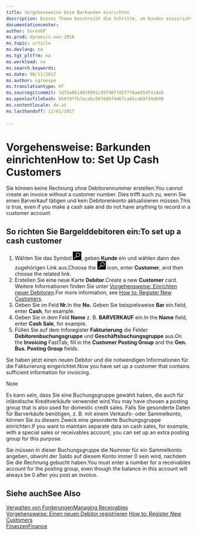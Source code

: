 ```yaml
---
title: Vorgehensweise beim Barkunden einrichten
description: Dieses Thema beschreibt die Schritte, um Kunden einzurichten, der in bar bezahlt.
documentationcenter: 
author: SorenGP
ms.prod: dynamics-nav-2018
ms.topic: article
ms.devlang: na
ms.tgt_pltfrm: na
ms.workload: na
ms.search.keywords: 
ms.date: 08/11/2017
ms.author: sgroespe
ms.translationtype: HT
ms.sourcegitcommit: 1dfba8b14019991c95f40ffd5f7fbaed5df414eb
ms.openlocfilehash: 050fdffb7aca5c00769bf4467ca65ca69f34db90
ms.contentlocale: de-at
ms.lasthandoff: 12/01/2017

---
```

# <a name="how-to-set-up-cash-customers"></a><span data-ttu-id="ff331-103">Vorgehensweise: Barkunden einrichten</span><span class="sxs-lookup"><span data-stu-id="ff331-103">How to: Set Up Cash Customers</span></span>
<span data-ttu-id="ff331-104">Sie können keine Rechnung ohne Debitorennummer erstellen.</span><span class="sxs-lookup"><span data-stu-id="ff331-104">You cannot create an invoice without a customer number.</span></span> <span data-ttu-id="ff331-105">Dies trifft auch zu, wenn Sie einen Barverkauf tätigen und kein Debitorenkonto aktualisieren müssen.</span><span class="sxs-lookup"><span data-stu-id="ff331-105">This is true, even if you make a cash sale and do not have anything to record in a customer account.</span></span>  

## <a name="to-set-up-a-cash-customer"></a><span data-ttu-id="ff331-106">So richten Sie Bargelddebitoren ein:</span><span class="sxs-lookup"><span data-stu-id="ff331-106">To set up a cash customer</span></span>  
1.  <span data-ttu-id="ff331-107">Wählen Sie das Symbol ![Nach Seite oder Bericht suchen](media/ui-search/search_small.png "Symbol Nach Seite oder Bericht suchen"), geben **Kunde** ein und wählen dann den zugehörigen Link aus.</span><span class="sxs-lookup"><span data-stu-id="ff331-107">Choose the ![Search for Page or Report](media/ui-search/search_small.png "Search for Page or Report icon") icon, enter **Customer**, and then choose the related link.</span></span>  
2.  <span data-ttu-id="ff331-108">Erstellen Sie eine neue Karte **Debitor**.</span><span class="sxs-lookup"><span data-stu-id="ff331-108">Create a new **Customer** card.</span></span> <span data-ttu-id="ff331-109">Weitere Informationen finden Sie unter [Vorgehensweise: Einrichten neuer Debitoren](sales-how-register-new-customers.md).</span><span class="sxs-lookup"><span data-stu-id="ff331-109">For more information, see [How to: Register New Customers](sales-how-register-new-customers.md).</span></span>
3.  <span data-ttu-id="ff331-110">Geben Sie im Feld **Nr.**</span><span class="sxs-lookup"><span data-stu-id="ff331-110">In the **No.**</span></span> <span data-ttu-id="ff331-111">Geben Sie beispielsweise **Bar** ein.</span><span class="sxs-lookup"><span data-stu-id="ff331-111">field, enter **Cash**, for example.</span></span>  
4.  <span data-ttu-id="ff331-112">Geben Sie in dem Feld **Name** z. B. **BARVERKAUF** ein.</span><span class="sxs-lookup"><span data-stu-id="ff331-112">In the **Name** field, enter **Cash Sale**, for example.</span></span>  
5.  <span data-ttu-id="ff331-113">Füllen Sie auf dem Inforegister **Fakturierung** die Felder **Debitorenbuchungsgruppe** und **Geschäftsbuchungsgruppe** aus.</span><span class="sxs-lookup"><span data-stu-id="ff331-113">On the **Invoicing** FastTab, fill in the **Customer Posting Group** and the **Gen. Bus. Posting Group** fields.</span></span>  

 <span data-ttu-id="ff331-114">Sie haben jetzt einen neuen Debitor und die notwendigen Informationen für die Fakturierung eingerichtet.</span><span class="sxs-lookup"><span data-stu-id="ff331-114">Now you have set up a customer that contains sufficient information for invoicing.</span></span>  

> [!NOTE]  
>  <span data-ttu-id="ff331-115">Es kann sein, dass Sie eine Buchungsgruppe gewählt haben, die auch für inländische Kreditverkäufe verwendet wird.</span><span class="sxs-lookup"><span data-stu-id="ff331-115">You may have chosen a posting group that is also used for domestic credit sales.</span></span> <span data-ttu-id="ff331-116">Falls Sie gesonderte Daten für Barverkäufe benötigen, z. B. mit einem Verkaufs- oder Sammelkonto, können Sie zu diesem Zweck eine gesonderte Buchungsgruppe einrichten.</span><span class="sxs-lookup"><span data-stu-id="ff331-116">If you want to maintain separate data on cash sales, for example, with a special sales or receivables account, you can set up an extra posting group for this purpose.</span></span>  
>   
>  <span data-ttu-id="ff331-117">Sie müssen in dieser Buchungsgruppe die Nummer für ein Sammelkonto angeben, obwohl der Saldo auf diesem Konto immer 0 sein wird, nachdem Sie die Rechnung gebucht haben.</span><span class="sxs-lookup"><span data-stu-id="ff331-117">You must enter a number for a receivables account for the posting group, even though the balance in this account will always be 0 after you post an invoice.</span></span>  

## <a name="see-also"></a><span data-ttu-id="ff331-118">Siehe auch</span><span class="sxs-lookup"><span data-stu-id="ff331-118">See Also</span></span>
[<span data-ttu-id="ff331-119">Verwalten von Forderungen</span><span class="sxs-lookup"><span data-stu-id="ff331-119">Managing Receivables</span></span>](receivables-manage-receivables.md)  
<span data-ttu-id="ff331-120">[Vorgehensweise: Einen neuen Debitor registrieren](sales-how-register-new-customers.md)  </span><span class="sxs-lookup"><span data-stu-id="ff331-120">[How to: Register New Customers](sales-how-register-new-customers.md)  </span></span>  
[<span data-ttu-id="ff331-121">Finanzen</span><span class="sxs-lookup"><span data-stu-id="ff331-121">Finance</span></span>](finance.md)  


